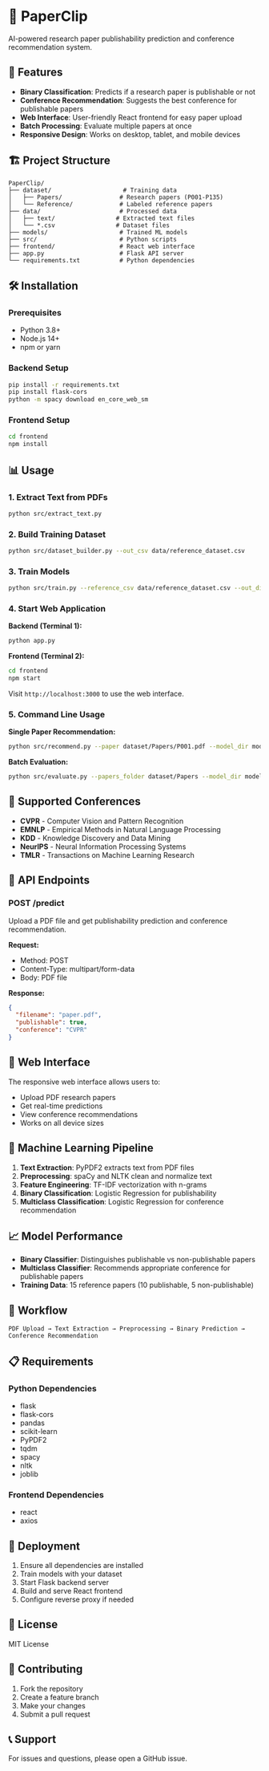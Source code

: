 # 📎 PaperClip

AI-powered research paper publishability prediction and conference recommendation system.

## 🚀 Features

- **Binary Classification**: Predicts if a research paper is publishable or not
- **Conference Recommendation**: Suggests the best conference for publishable papers
- **Web Interface**: User-friendly React frontend for easy paper upload
- **Batch Processing**: Evaluate multiple papers at once
- **Responsive Design**: Works on desktop, tablet, and mobile devices

## 🏗️ Project Structure

```
PaperClip/
├── dataset/                    # Training data
│   ├── Papers/                # Research papers (P001-P135)
│   └── Reference/             # Labeled reference papers
├── data/                      # Processed data
│   ├── text/                 # Extracted text files
│   └── *.csv                 # Dataset files
├── models/                    # Trained ML models
├── src/                       # Python scripts
├── frontend/                  # React web interface
├── app.py                     # Flask API server
└── requirements.txt           # Python dependencies
```

## 🛠️ Installation

### Prerequisites
- Python 3.8+
- Node.js 14+
- npm or yarn

### Backend Setup
```bash
pip install -r requirements.txt
pip install flask-cors
python -m spacy download en_core_web_sm
```

### Frontend Setup
```bash
cd frontend
npm install
```

## 📊 Usage

### 1. Extract Text from PDFs
```bash
python src/extract_text.py
```

### 2. Build Training Dataset
```bash
python src/dataset_builder.py --out_csv data/reference_dataset.csv
```

### 3. Train Models
```bash
python src/train.py --reference_csv data/reference_dataset.csv --out_dir models
```

### 4. Start Web Application

**Backend (Terminal 1):**
```bash
python app.py
```

**Frontend (Terminal 2):**
```bash
cd frontend
npm start
```

Visit `http://localhost:3000` to use the web interface.

### 5. Command Line Usage

**Single Paper Recommendation:**
```bash
python src/recommend.py --paper dataset/Papers/P001.pdf --model_dir models
```

**Batch Evaluation:**
```bash
python src/evaluate.py --papers_folder dataset/Papers --model_dir models --out_csv data/results.csv
```

## 🎯 Supported Conferences

- **CVPR** - Computer Vision and Pattern Recognition
- **EMNLP** - Empirical Methods in Natural Language Processing
- **KDD** - Knowledge Discovery and Data Mining
- **NeurIPS** - Neural Information Processing Systems
- **TMLR** - Transactions on Machine Learning Research

## 🔧 API Endpoints

### POST /predict
Upload a PDF file and get publishability prediction and conference recommendation.

**Request:**
- Method: POST
- Content-Type: multipart/form-data
- Body: PDF file

**Response:**
```json
{
  "filename": "paper.pdf",
  "publishable": true,
  "conference": "CVPR"
}
```

## 📱 Web Interface

The responsive web interface allows users to:
- Upload PDF research papers
- Get real-time predictions
- View conference recommendations
- Works on all device sizes

## 🤖 Machine Learning Pipeline

1. **Text Extraction**: PyPDF2 extracts text from PDF files
2. **Preprocessing**: spaCy and NLTK clean and normalize text
3. **Feature Engineering**: TF-IDF vectorization with n-grams
4. **Binary Classification**: Logistic Regression for publishability
5. **Multiclass Classification**: Logistic Regression for conference recommendation

## 📈 Model Performance

- **Binary Classifier**: Distinguishes publishable vs non-publishable papers
- **Multiclass Classifier**: Recommends appropriate conference for publishable papers
- **Training Data**: 15 reference papers (10 publishable, 5 non-publishable)

## 🔄 Workflow

```
PDF Upload → Text Extraction → Preprocessing → Binary Prediction → Conference Recommendation
```

## 📋 Requirements

### Python Dependencies
- flask
- flask-cors
- pandas
- scikit-learn
- PyPDF2
- tqdm
- spacy
- nltk
- joblib

### Frontend Dependencies
- react
- axios

## 🚀 Deployment

1. Ensure all dependencies are installed
2. Train models with your dataset
3. Start Flask backend server
4. Build and serve React frontend
5. Configure reverse proxy if needed

## 📄 License

MIT License

## 🤝 Contributing

1. Fork the repository
2. Create a feature branch
3. Make your changes
4. Submit a pull request

## 📞 Support

For issues and questions, please open a GitHub issue.